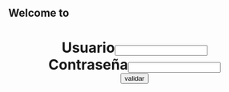 ## Welcome to 
<!DOCTYPE html>
<html>
<head>
	<meta charset="utf-8">
	<title>login</title>
	<script type="text/javascript" src="login.js"></script>
</head>
<body background="imagen5.png">
	<form>
		<h1>
			<div align="center">
				<label>Usuario</label><input type="text" id="Usu"><br>
		        <label>Contraseña</label><input type="text" id="Con"><br>
		        <input type="Button" value="validar" onclick="validar()">
	        </div>
	    </h1>
	</form>
</body>
</html>
